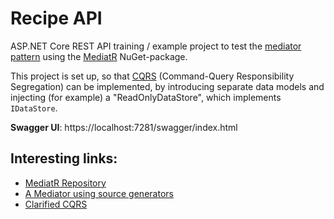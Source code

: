 # Recipe API
ASP.NET Core REST API training / example project to test the [mediator pattern](https://en.wikipedia.org/wiki/Mediator_pattern) using the [MediatR](https://github.com/jbogard/MediatR) NuGet-package.

This project is set up, so that [CQRS](https://udidahan.com/2009/12/09/clarified-cqrs/) (Command-Query Responsibility Segregation) can be implemented, by introducing separate data models and injecting (for example) a "ReadOnlyDataStore", which implements `IDataStore`.

**Swagger UI**: https://localhost:7281/swagger/index.html

## Interesting links:
- [MediatR Repository](https://github.com/jbogard/MediatR)
- [A Mediator using source generators](https://github.com/martinothamar/Mediator)
- [Clarified CQRS](https://udidahan.com/2009/12/09/clarified-cqrs/)